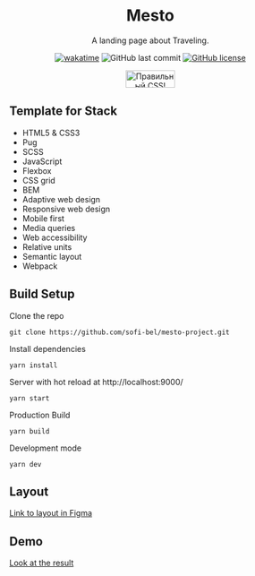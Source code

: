 <!--suppress HtmlDeprecatedAttribute, HtmlRequiredAltAttribute -->
<div align="center">
  <h1>Mesto</h1>
  <p>A landing page about Traveling.</p>
  <a href="https://wakatime.com/badge/user/29a8352f-15fa-421a-b8ff-a7adff87a0dc/project/5c34f503-85a4-4d37-8538-6ddee0351502"><img src="https://wakatime.com/badge/user/29a8352f-15fa-421a-b8ff-a7adff87a0dc/project/5c34f503-85a4-4d37-8538-6ddee0351502.svg?style=for-the-badge&logo=appveyor" alt="wakatime"></a>
  <img alt="GitHub last commit" src="https://img.shields.io/github/last-commit/sofi-bel/mesto-project?style=for-the-badge">
  <a href="https://github.com/sofi-bel/mesto-project/blob/main/LICENSE"><img alt="GitHub license" src="https://img.shields.io/github/license/sofi-bel/mesto-project?style=for-the-badge"></a>
  <p>
      <a href="https://jigsaw.w3.org/css-validator/check/referer">
          <img style="border:0;width:88px;height:31px"
              src="https://jigsaw.w3.org/css-validator/images/vcss-blue"
              alt="Правильный CSS!" />
      </a>
  </p>
</div>

## Template for Stack
* HTML5 & CSS3
* Pug
* SCSS
* JavaScript
* Flexbox
* CSS grid
* BEM
* Adaptive web design
* Responsive web design
* Mobile first
* Media queries
* Web accessibility
* Relative units
* Semantic layout
* Webpack

## Build Setup
Clone the repo

```
git clone https://github.com/sofi-bel/mesto-project.git
```
Install dependencies
```
yarn install
```
Server with hot reload at http://localhost:9000/
```
yarn start
```
Production Build
```
yarn build
```
Development mode
```
yarn dev
```

## Layout

[Link to layout in Figma](https://www.figma.com/file/2cn9N9jSkmxD84oJik7xL7/JavaScript.-Sprint-4?type=design&node-id=0-1&mode=design)
## Demo

[Look at the result](https://sofi-bel.github.io/mesto-project/)
